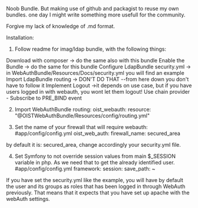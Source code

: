 Noob Bundle. But making use of github and packagist to reuse my own bundles. one day I might write something more usefull for the community.

Forgive my lack of knowledge of .md format.

Installation:

1. Follow readme for imag/ldap bundle, with the following things:

 Download with composer -> do the same also with this bundle
 Enable the Bundle -> do the same for this bundle
 Configure LdapBundle security.yml -> in WebAuthBundle/Resources/Docs/security.yml you will find an example
 Import LdapBundle routing -> DON'T DO THAT
 --from here down you don't have to follow it
 Implement Logout ->it depends on use case, but if you have users logged in with webauth, you wont let them logout!
 Use chain provider -
 Subscribe to PRE_BIND event


2. Import WebAuthBundle routing:
oist_webauth:
  resource: "@OISTWebAuthBundle/Resources/config/routing.yml"

3. Set the name of your firewall that will require webauth:
#app/config/config.yml
oist_web_auth:
    firewall_name: secured_area

by default it is: secured_area, change accordingly your security.yml file.


4. Set Symfony to not override session values from main $_SESSION variable in php. As we need that to get the already identified user.
#app/config/config.yml
framework:
    session:
        save_path: ~
        
If you have set the security.yml like the example, you will have by default the user and its groups as roles that has been logged in through WebAuth previously.
That means that it expects that you have set up apache with the webAuth settings.